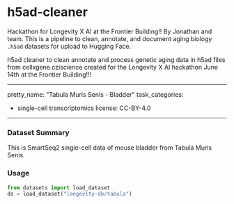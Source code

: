 # h5ad-cleaner

Hackathon for Longevity X AI at the Frontier Building!! By Jonathan and team. This is a pipeline to clean, annotate, and document aging biology `.h5ad` datasets for upload to Hugging Face.

h5ad cleaner to clean annotate and process genetic aging data in h5ad files from cellxgene.cziscience created for the Longevity X AI hackathon June 14th at the Frontier Building!!!

---
pretty_name: "Tabula Muris Senis - Bladder"
task_categories:
  - single-cell transcriptomics
license: CC-BY-4.0
---

### Dataset Summary

This is SmartSeq2 single-cell data of mouse bladder from Tabula Muris Senis.

### Usage

```python
from datasets import load_dataset
ds = load_dataset("longevity-db/tabula")
